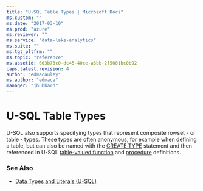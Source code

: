 ```yaml
---
title: "U-SQL Table Types | Microsoft Docs"
ms.custom: ""
ms.date: "2017-03-10"
ms.prod: "azure"
ms.reviewer: ""
ms.service: "data-lake-analytics"
ms.suite: ""
ms.tgt_pltfrm: ""
ms.topic: "reference"
ms.assetid: 603b73c0-dc45-40ce-a6bb-2f5001bc0b92
caps.latest.revision: 4
author: "edmacauley"
ms.author: "edmaca"
manager: "jhubbard"
---
```

# U-SQL Table Types
U-SQL also supports specifying types that represent composite rowset - or table - types. These types are often anonymous, for example when defining a table, but can also be named with the [CREATE TYPE](../u-sql/create-type-u-sql.md) statement and then referenced in U-SQL [table-valued function](../u-sql/u-sql-table-valued-functions.md) and [procedure](../u-sql/u-sql-procedures.md) definitions.  

### See Also
* [Data Types and Literals (U-SQL)](../u-sql/data-types-and-literals-u-sql.md)    